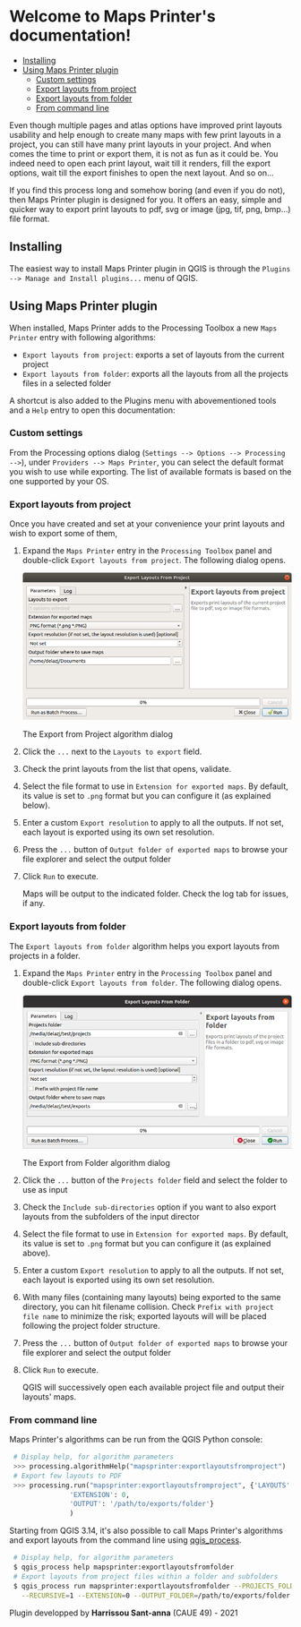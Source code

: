 
Welcome to Maps Printer's documentation!
============================================

* [Installing](#installing)
* [Using Maps Printer plugin](#using-maps-printer-plugin)
  * [Custom settings](#custom-settings)
  * [Export layouts from project](#export-layouts-from-project)
  * [Export layouts from folder](#export-layouts-from-folder)
  * [From command line](#from-command-line)


Even though multiple pages and atlas options have improved print layouts
usability and help enough to create many maps with few print layouts in a project,
you can still have many print layouts in your project. And when comes the time
to print or export them, it is not as fun as it could be. You indeed need to
open each print layout, wait till it renders, fill the export options,
wait till the export finishes to open the next layout. And so on...

If you find this process long and somehow boring (and even if you do not),
then Maps Printer plugin is designed for you. It offers an easy, simple and
quicker way to export print layouts to pdf, svg or image (jpg, tif, png, bmp...)
file format.

## Installing

The easiest way to install Maps Printer plugin in QGIS is through
the `Plugins --> Manage and Install plugins...` menu of QGIS.

## Using Maps Printer plugin

When installed, Maps Printer adds to the Processing Toolbox a new `Maps Printer`
entry with following algorithms:

* `Export layouts from project`: exports a set of layouts from the current project
* `Export layouts from folder`: exports all the layouts from all the projects
  files in a selected folder

A shortcut is also added to the Plugins menu with abovementioned tools and
a ``Help`` entry to open this documentation:

### Custom settings

From the Processing options dialog (`Settings --> Options -->
Processing -->`), under `Providers --> Maps Printer`, you can
select the default format you wish to use while exporting.
The list of available formats is based on the one supported by your OS.

### Export layouts from project

Once you have created and set at your convenience your print layouts and wish to
export some of them,

1. Expand the `Maps Printer` entry in the `Processing Toolbox`
   panel and double-click `Export layouts from project`.
   The following dialog opens.

   ![exportfromproject](./images/exportfromproject.png)

    The Export from Project algorithm dialog

1. Click the `...` next to the `Layouts to export` field.
1. Check the print layouts from the list that opens, validate.
1. Select the file format to use in `Extension for exported maps`.
   By default, its value is set to `.png` format but you can configure it
   (as explained below).
1. Enter a custom `Export resolution` to apply to all the outputs.
   If not set, each layout is exported using its own set resolution.
1. Press the `...` button of `Output folder of exported maps` to
   browse your file explorer and select the output folder
1. Click `Run` to execute.

   Maps will be output to the indicated folder. Check the log tab for issues,
   if any.

### Export layouts from folder

The `Export layouts from folder` algorithm helps you export layouts
from projects in a folder.


1. Expand the `Maps Printer` entry in the `Processing Toolbox`
   panel and double-click `Export layouts from folder`.
   The following dialog opens.

   ![exportfromfolder](./images/exportfromfolder.png)

    The Export from Folder algorithm dialog

1. Click the `...` button of the `Projects folder` field
   and select the folder to use as input
1. Check the `Include sub-directories` option if you want to also export
   layouts from the subfolders of the input director
1. Select the file format to use in `Extension for exported maps`.
   By default, its value is set to `.png` format but you can configure it
   (as explained above).
1. Enter a custom `Export resolution` to apply to all the outputs.
   If not set, each layout is exported using its own set resolution.
1. With many files (containing many layouts) being exported to the same directory,
   you can hit filename collision.
   Check `Prefix with project file name` to minimize the risk;
   exported layouts will will be placed following the project folder structure.
1. Press the `...` button of `Output folder of exported maps` to
   browse your file explorer and select the output folder
1. Click `Run` to execute.

   QGIS will successively open each available project file and output their
   layouts' maps.

### From command line

Maps Printer's algorithms can be run from the QGIS Python console:

```py
 # Display help, for algorithm parameters
 >>> processing.algorithmHelp("mapsprinter:exportlayoutsfromproject")
 # Export few layouts to PDF
 >>> processing.run("mapsprinter:exportlayoutsfromproject", {'LAYOUTS': [0,2],
               'EXTENSION': 0,
               'OUTPUT': '/path/to/exports/folder'}
               )
```

Starting from QGIS 3.14, it's also possible to call Maps Printer's algorithms
and export layouts from the command line using
[qgis_process](https://docs.qgis.org/latest/en/docs/user_manual/processing/standalone.html).

``` bash
 # Display help, for algorithm parameters
 $ qgis_process help mapsprinter:exportlayoutsfromfolder
 # Export layouts from project files within a folder and subfolders
 $ qgis_process run mapsprinter:exportlayoutsfromfolder --PROJECTS_FOLDER=/path/to/projects/folder \
   --RECURSIVE=1 --EXTENSION=0 --OUTPUT_FOLDER=/path/to/exports/folder
```


Plugin developped by **Harrissou Sant-anna** (CAUE 49) - 2021
